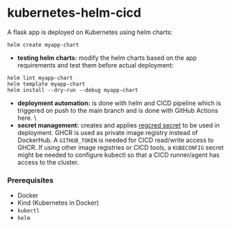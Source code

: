 # kubernetes-helm-cicd
A flask app is deployed on Kubernetes using helm charts:
```
helm create myapp-chart
```
- **testing helm charts:** modify the helm charts based on the app requirements and test them before actual deployment:
```
helm lint myapp-chart
helm template myapp-chart
helm install --dry-run --debug myapp-chart
```
- **deployment automation:** is done with helm and CICD pipeline which is triggered on push to the main branch and is done with GitHub Actions here. \
- **secret management:** creates and applies [regcred secret](https://kubernetes.io/docs/tasks/configure-pod-container/pull-image-private-registry/) to be used in deployment. GHCR is used as private image registry instead of DockerHub. A `GITHUB_TOKEN` is needed for CICD read/write access to GHCR. If using other image registries or CICD tools, a `KUBECONFIG` secret might be needed to configure kubectl so that a CICD runner/agent has access to the cluster.


### Prerequisites

- Docker
- Kind (Kubernetes in Docker)
- `kubectl`
- `helm`

